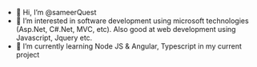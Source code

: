 - 👋 Hi, I’m @sameerQuest
- 👀 I’m interested in software development using microsoft technologies (Asp.Net, C#.Net, MVC, etc). Also good at web development using Javascript, Jquery etc.
- 🌱 I’m currently learning Node JS & Angular, Typescript in my current project

<!---
sameerQuest/sameerQuest is a ✨ special ✨ repository because its `README.md` (this file) appears on your GitHub profile.
You can click the Preview link to take a look at your changes.
--->
